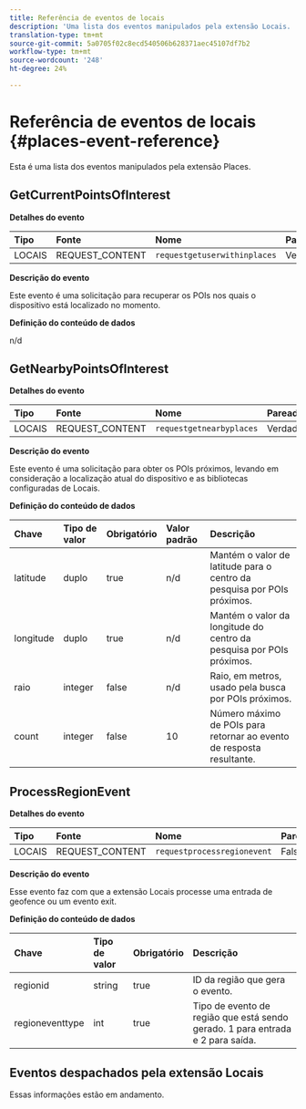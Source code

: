 ```yaml
---
title: Referência de eventos de locais
description: 'Uma lista dos eventos manipulados pela extensão Locais. '
translation-type: tm+mt
source-git-commit: 5a0705f02c8ecd540506b628371aec45107df7b2
workflow-type: tm+mt
source-wordcount: '248'
ht-degree: 24%

---
```



# Referência de eventos de locais {#places-event-reference}

Esta é uma lista dos eventos manipulados pela extensão Places.

## GetCurrentPointsOfInterest

**Detalhes do evento**

| Tipo | Fonte | Nome | Pareado |
| :--- | :--- | :--- | :--- |
| LOCAIS | REQUEST_CONTENT | `requestgetuserwithinplaces` | Verdadeiro |

**Descrição do evento**

Este evento é uma solicitação para recuperar os POIs nos quais o dispositivo está localizado no momento.

**Definição do conteúdo de dados**

n/d

## GetNearbyPointsOfInterest

**Detalhes do evento**

| Tipo | Fonte | Nome | Pareado |
| :--- | :--- | :--- | :--- |
| LOCAIS | REQUEST_CONTENT | `requestgetnearbyplaces` | Verdadeiro |

**Descrição do evento**

Este evento é uma solicitação para obter os POIs próximos, levando em consideração a localização atual do dispositivo e as bibliotecas configuradas de Locais.

**Definição do conteúdo de dados**

| Chave | Tipo de valor | Obrigatório | Valor padrão | Descrição |
| :--- | :--- | :--- | :--- | :--- |
| latitude | duplo | true | n/d | Mantém o valor de latitude para o centro da pesquisa por POIs próximos. |
| longitude | duplo | true | n/d | Mantém o valor da longitude do centro da pesquisa por POIs próximos. |
| raio | integer | false | n/d | Raio, em metros, usado pela busca por POIs próximos. |
| count | integer | false | 10 | Número máximo de POIs para retornar ao evento de resposta resultante. |

## ProcessRegionEvent

**Detalhes do evento**

| Tipo | Fonte | Nome | Pareado |
| :--- | :--- | :--- | :--- |
| LOCAIS | REQUEST_CONTENT | `requestprocessregionevent` | Falso |

**Descrição do evento**

Esse evento faz com que a extensão Locais processe uma entrada de geofence ou um evento exit.

**Definição do conteúdo de dados**

| Chave | Tipo de valor | Obrigatório | Descrição |
| :--- | :--- | :--- | :--- |
| regionid | string | true | ID da região que gera o evento. |
| regioneventtype | int | true | Tipo de evento de região que está sendo gerado. 1 para entrada e 2 para saída. |

## Eventos despachados pela extensão Locais

Essas informações estão em andamento.


